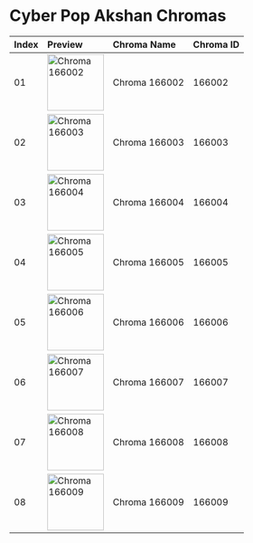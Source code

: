 # Cyber Pop Akshan Chromas

| Index | Preview | Chroma Name | Chroma ID |
|:---|:---|:---|:---|
| 01 | <img src='https://raw.communitydragon.org/latest/plugins/rcp-be-lol-game-data/global/default/v1/champion-chroma-images/166/166002.png' alt='Chroma 166002' width='100'> | Chroma 166002 | 166002 |
| 02 | <img src='https://raw.communitydragon.org/latest/plugins/rcp-be-lol-game-data/global/default/v1/champion-chroma-images/166/166003.png' alt='Chroma 166003' width='100'> | Chroma 166003 | 166003 |
| 03 | <img src='https://raw.communitydragon.org/latest/plugins/rcp-be-lol-game-data/global/default/v1/champion-chroma-images/166/166004.png' alt='Chroma 166004' width='100'> | Chroma 166004 | 166004 |
| 04 | <img src='https://raw.communitydragon.org/latest/plugins/rcp-be-lol-game-data/global/default/v1/champion-chroma-images/166/166005.png' alt='Chroma 166005' width='100'> | Chroma 166005 | 166005 |
| 05 | <img src='https://raw.communitydragon.org/latest/plugins/rcp-be-lol-game-data/global/default/v1/champion-chroma-images/166/166006.png' alt='Chroma 166006' width='100'> | Chroma 166006 | 166006 |
| 06 | <img src='https://raw.communitydragon.org/latest/plugins/rcp-be-lol-game-data/global/default/v1/champion-chroma-images/166/166007.png' alt='Chroma 166007' width='100'> | Chroma 166007 | 166007 |
| 07 | <img src='https://raw.communitydragon.org/latest/plugins/rcp-be-lol-game-data/global/default/v1/champion-chroma-images/166/166008.png' alt='Chroma 166008' width='100'> | Chroma 166008 | 166008 |
| 08 | <img src='https://raw.communitydragon.org/latest/plugins/rcp-be-lol-game-data/global/default/v1/champion-chroma-images/166/166009.png' alt='Chroma 166009' width='100'> | Chroma 166009 | 166009 |

